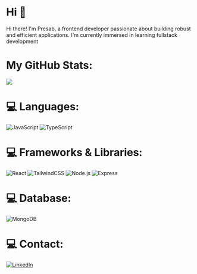 # Hi 👋
Hi there! I'm Presab, a frontend developer passionate about building robust and efficient applications. I'm currently immersed in learning fullstack development

# My GitHub Stats:
![](https://github-readme-stats.vercel.app/api?username=presabkhadka&theme=dark&hide_border=false&include_all_commits=false&count_private=false)

# 💻 Languages:
![JavaScript](https://img.shields.io/badge/javascript-%23323330.svg?style=for-the-badge&logo=javascript&logoColor=%23F7DF1E) 
![TypeScript](https://img.shields.io/badge/typescript-%23007ACC.svg?style=for-the-badge&logo=typescript&logoColor=white)

# 💻 Frameworks & Libraries:
![React](https://img.shields.io/badge/react-%2320232a.svg?style=for-the-badge&logo=react&logoColor=%2361DAFB)
![TailwindCSS](https://img.shields.io/badge/tailwindcss-%2338B2AC.svg?style=for-the-badge&logo=tailwind-css&logoColor=white)
![Node.js](https://img.shields.io/badge/Node.js-339933?style=for-the-badge&logo=nodedotjs&logoColor=white)
![Express](https://img.shields.io/badge/express.js-%23404d59.svg?style=for-the-badge&logo=express&logoColor=%2361DAFB)

# 💻 Database:
![MongoDB](https://img.shields.io/badge/MongoDB-%234ea94b.svg?style=for-the-badge&logo=mongodb&logoColor=white) 

# 💻 Contact:
[![LinkedIn](https://img.shields.io/badge/LinkedIn-%230077B5.svg?style=for-the-badge&logo=linkedin&logoColor=white)](https://www.linkedin.com/in/presabkhadka30/)


 
